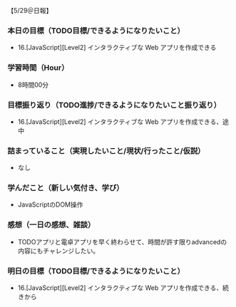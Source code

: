 【5/29＠日報】
### 本日の目標（TODO目標/できるようになりたいこと）
- 16.[JavaScript][Level2] インタラクティブな Web アプリを作成できる
### 学習時間（Hour）
- 8時間00分
### 目標振り返り（TODO進捗/できるようになりたいこと振り返り）
- 16.[JavaScript][Level2] インタラクティブな Web アプリを作成できる、途中
### 詰まっていること（実現したいこと/現状/行ったこと/仮説）
- なし
### 学んだこと（新しい気付き、学び）
- JavaScriptのDOM操作
### 感想（一日の感想、雑談）
- TODOアプリと電卓アプリを早く終わらせて、時間が許す限りadvancedの内容にもチャレンジしたい。
### 明日の目標（TODO目標/できるようになりたいこと）
- 16.[JavaScript][Level2] インタラクティブな Web アプリを作成できる、続きから
